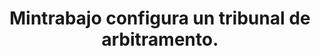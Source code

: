 ---
layout: post
title:  Mintrabajo configura un tribunal de arbitramento.
image: /public/mintrabajo.jpg
timeline-date: Septiembre 29 de 2017
---